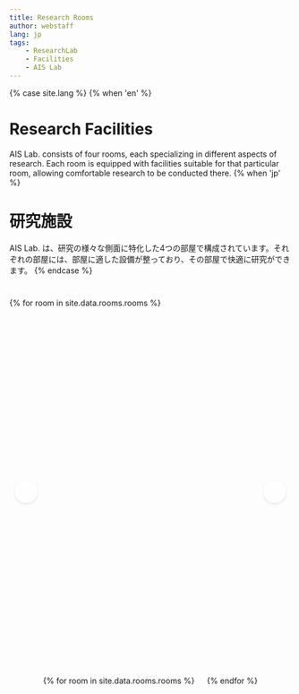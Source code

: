 ```yaml
---
title: Research Rooms
author: webstaff
lang: jp
tags:
    - ResearchLab
    - Facilities
    - AIS Lab
---
```


{% case site.lang %}
{% when 'en' %}
# Research Facilities

AIS Lab. consists of four rooms, each specializing in different aspects of research. Each room is equipped with facilities suitable for that particular room, allowing comfortable research to be conducted there.
{% when 'jp' %}
# 研究施設

AIS Lab. は、研究の様々な側面に特化した4つの部屋で構成されています。それぞれの部屋には、部屋に適した設備が整っており、その部屋で快適に研究ができます。
{% endcase %}


<style>
/* Room carousel styling */
.room-carousel {
  position: relative;
  width: 100%;
  margin: 40px auto;
  overflow: hidden;
  touch-action: pan-x;
}

.room-slider {
  display: flex;
  transition: transform 0.5s ease;
  width: 400%;
}

.room-slide {
  width: 25%;
  flex-shrink: 0;
  padding: 0 15px;
  box-sizing: border-box;
  max-width: 400px;
  margin: 0 auto;
}

.room-card {
  background: white;
  border-radius: 10px;
  box-shadow: 0 5px 15px rgba(0,0,0,0.1);
  overflow: hidden;
  transition: transform 0.3s ease, box-shadow 0.3s ease;
  cursor: pointer;
  height: 100%;
  display: flex;
  flex-direction: column;
  min-height: 550px;
}

.room-card:hover {
  transform: translateY(-5px);
  box-shadow: 0 10px 25px rgba(0,0,0,0.2);
}

.room-image-container {
  width: 100%;
  padding-top: 75%; /* 4:3のアスペクト比を維持 */
  position: relative;
  overflow: hidden;
}

.room-image {
  position: absolute;
  top: 0;
  left: 0;
  width: 100%;
  height: 100%;
  object-fit: cover;
  object-position: center;
}

.room-content {
  padding: 30px;
  flex-grow: 1;
  display: flex;
  flex-direction: column;
}

.room-title {
  font-size: 1.6rem;
  margin-bottom: 15px;
  color: var(--primary);
}

.room-description {
  margin-bottom: 25px;
  flex-grow: 1;
  color: var(--text);
  line-height: 1.6;
  font-size: 1.05rem;
}

.room-location {
  margin-bottom: 20px;
  color: var(--text);
  font-size: 1rem;
  line-height: 1.4;
}

.room-button {
  align-self: flex-start;
  padding: 10px 20px;
  background: var(--primary);
  color: white;
  border: none;
  border-radius: 5px;
  cursor: pointer;
  transition: all 0.3s ease;
  text-decoration: none;
  margin-top: auto;
  font-size: 1rem;
}

.room-button:hover {
  background: var(--primary);
  opacity: 0.8;
  transform: translateY(-2px);
  box-shadow: 0 4px 8px rgba(0,0,0,0.1);
}

.room-button:active {
  transform: translateY(0);
  box-shadow: 0 2px 4px rgba(0,0,0,0.1);
}

.carousel-nav {
  display: flex;
  justify-content: center;
  margin-top: 20px;
}

.carousel-dot {
  width: 12px;
  height: 12px;
  border-radius: 50%;
  background: var(--light-gray);
  margin: 0 5px;
  cursor: pointer;
  transition: background 0.3s ease;
}

.carousel-dot.active {
  background: var(--primary);
}

.carousel-arrows {
  position: absolute;
  top: 50%;
  width: 100%;
  display: flex;
  justify-content: space-between;
  transform: translateY(-50%);
  z-index: 1;
}

.carousel-arrow {
  background: rgba(255,255,255,0.8);
  color: var(--primary);
  width: 40px;
  height: 40px;
  border-radius: 50%;
  display: flex;
  align-items: center;
  justify-content: center;
  cursor: pointer;
  transition: all 0.3s ease;
  font-size: 1.2rem;
  margin: 0 10px;
  border: none;
  box-shadow: 0 2px 5px rgba(0,0,0,0.1);
}

.carousel-arrow:hover {
  background: var(--primary);
  color: white;
}

@media (max-width: 768px) {
  .room-slider {
    width: 100%;
    flex-wrap: wrap;
  }
  
  .room-slide {
    width: 100%;
    margin-bottom: 20px;
    max-width: 100%;
  }
  
  .room-card {
    min-height: 500px;
  }
  
  .room-content {
    padding: 25px;
  }
  
  .room-title {
    font-size: 1.4rem;
  }
  
  .room-description {
    font-size: 1rem;
  }
  
  .carousel-arrows, .carousel-nav {
    display: none;
  }
}
</style>

<div class="room-carousel">
  <div class="carousel-arrows">
    <button class="carousel-arrow prev">
      <i class="fa-solid fa-chevron-left"></i>
    </button>
    <button class="carousel-arrow next">
      <i class="fa-solid fa-chevron-right"></i>
    </button>
  </div>
  
  <div class="room-slider">
    {% for room in site.data.rooms.rooms %}
    <div class="room-slide">
      <div class="room-card" onclick="window.location.href='{{ site.baseurl_root }}/{{ site.lang }}/{{ room.link }}'">
        <div class="room-image-container">
          <img src="{{ site.baseurl_root }}/images/{{ room.image }}" alt="{{ room.title[site.lang] }}" class="room-image">
        </div>
        <div class="room-content">
          <h3 class="room-title">{{ room.title[site.lang] }}</h3>
          <p class="room-description">{{ room.description[site.lang] }}</p>
          <p class="room-location"><strong>{% if site.lang == 'jp' %}場所：{% else %}Location:{% endif %}</strong> {{ room.location[site.lang] }}</p>
          <a href="{{ site.baseurl_root }}/{{ site.lang }}/{{ room.link }}" class="room-button">
            {% if site.lang == 'jp' %}詳細を見る{% else %}Learn More{% endif %}
          </a>
        </div>
      </div>
    </div>
    {% endfor %}
  </div>
  
  <div class="carousel-nav">
    {% for room in site.data.rooms.rooms %}
    <div class="carousel-dot {% if forloop.first %}active{% endif %}" data-slide="{{ forloop.index0 }}"></div>
    {% endfor %}
  </div>
</div>

<script>
document.addEventListener('DOMContentLoaded', function() {
  // Force repaint on page load to ensure carousel is displayed correctly
  setTimeout(function() {
    document.querySelector('.room-slider').style.display = 'none';
    void document.querySelector('.room-slider').offsetHeight;
    document.querySelector('.room-slider').style.display = 'flex';
  }, 100);

  const slider = document.querySelector('.room-slider');
  const slides = document.querySelectorAll('.room-slide');
  const dots = document.querySelectorAll('.carousel-dot');
  const prevBtn = document.querySelector('.carousel-arrow.prev');
  const nextBtn = document.querySelector('.carousel-arrow.next');
  let currentSlide = 0;
  const slideCount = slides.length;
  
  function goToSlide(n) {
    currentSlide = (n + slideCount) % slideCount;
    slider.style.transform = `translateX(-${currentSlide * 25}%)`;
    dots.forEach((dot, i) => {
      dot.classList.toggle('active', i === currentSlide);
    });
  }
  
  goToSlide(0);
  
  prevBtn.addEventListener('click', () => goToSlide(currentSlide - 1));
  nextBtn.addEventListener('click', () => goToSlide(currentSlide + 1));
  
  dots.forEach((dot, i) => {
    dot.addEventListener('click', () => goToSlide(i));
  });
  
  let isSwiping = false;
  let startX = 0;
  let currentX = 0;

  slider.addEventListener('touchstart', (e) => {
    isSwiping = true;
    startX = e.touches[0].clientX;
    currentX = startX;
  }, { passive: true });

  slider.addEventListener('touchmove', (e) => {
    if (!isSwiping) return;
    currentX = e.touches[0].clientX;
    const diff = currentX - startX;
    const maxDiff = slider.offsetWidth * 0.3;
    const limitedDiff = Math.max(Math.min(diff, maxDiff), -maxDiff);
    slider.style.transform = `translateX(calc(-${currentSlide * 25}% + ${limitedDiff}px))`;
  }, { passive: true });

  slider.addEventListener('touchend', () => {
    if (!isSwiping) return;
    isSwiping = false;
    const diff = currentX - startX;
    const threshold = slider.offsetWidth * 0.1;
    if (Math.abs(diff) > threshold) {
      if (diff > 0) {
        goToSlide(currentSlide - 1);
      } else {
        goToSlide(currentSlide + 1);
      }
    } else {
      goToSlide(currentSlide);
    }
  }, { passive: true });

  let resizeTimeout;
  window.addEventListener('resize', () => {
    clearTimeout(resizeTimeout);
    resizeTimeout = setTimeout(() => {
      goToSlide(currentSlide);
    }, 250);
  });
});
</script>

